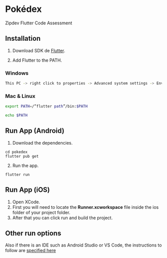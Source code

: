 # Pokédex

Zipdev Flutter Code Assessment 

## Installation

1) Download SDK de [Flutter](https://flutter.dev/docs/get-started/install). 

2) Add Flutter to the PATH.

### Windows

```bash
This PC -> right click to properties -> Advanced system settings -> Environment variables in the variable called as Path. If there is no variable named as Path then create one and set the flutter/bin path.
```

### Mac & Linux

```bash
export PATH=/”flutter path”/bin:$PATH

echo $PATH
```

## Run App (Android)

 1) Download the dependencies.

```flutter
cd pokedex
flutter pub get
```

2) Run the app.

```flutter
flutter run
```

## Run App (iOS)

1) Open XCode.
2) First you will need to locate the **Runner.xcworkspace** file inside the ios folder of your project folder.
3) After that you can click run and build the project.

## Other run options
Also if there is an IDE such as Android Studio or VS Code, the instructions to follow are [specified here](https://flutter-es.io/docs/get-started/editor?tab=androidstudio)
